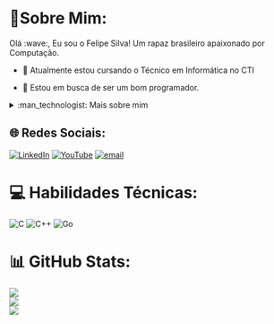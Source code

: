 <!--título-->
# :dizzy:Sobre Mim:

<!-- Presentation -->
<p>
  Olá :wave:, Eu sou o Felipe Silva! Um rapaz brasileiro apaixonado por Computação.

  - :seedling: Atualmente estou cursando o Técnico em Informática no CTI

  - :telescope: Estou em busca de ser um bom programador.
</p>

<!-- Dropdown -->
<details>
  <summary>:man_technologist: Mais sobre mim </summary>

  - :speech_balloon: Tenho 16 anos e atualmente moro no Brasil. Entrei no mundo da computação recentemente por paixão, possuo um certificado de noção básica sobre IA e programação em blocos. Estou cada vez mais aprendendo sobre esse mundo incrível que é o da programação.

  - :zap: Sempre gostei de programção desde criança, adoro solucionar problemas díficeis, não desisto fácil e sempre tenho foco naquilo que eu faço.
</details>

<!-- Links -->
## :globe_with_meridians: Redes Sociais:
[![LinkedIn](https://img.shields.io/badge/LinkedIn-%230077B5.svg?logo=linkedin&logoColor=white)](https://linkedin.com/in/https://www.linkedin.com/in/felipe-silva-1932aa350/) [![YouTube](https://img.shields.io/badge/YouTube-%23FF0000.svg?logo=YouTube&logoColor=white)](https:/www.youtube.com/@felifeofcdev) [![email](https://img.shields.io/badge/Email-D14836?logo=gmail&logoColor=white)](mailto:felipesilvadevti@gmail.com) 

# :computer: Habilidades Técnicas:
![C](https://img.shields.io/badge/c-%2300599C.svg?style=for-the-badge&logo=c&logoColor=white) ![C++](https://img.shields.io/badge/c++-%2300599C.svg?style=for-the-badge&logo=c%2B%2B&logoColor=white) ![Go](https://img.shields.io/badge/go-%2300ADD8.svg?style=for-the-badge&logo=go&logoColor=white)


# :bar_chart: GitHub Stats:
![](https://github-readme-stats.vercel.app/api?username=OSilvaDevTI&theme=dracula&hide_border=false&include_all_commits=false&count_private=false)<br/>
![](https://nirzak-streak-stats.vercel.app/?user=OSilvaDevTI&theme=dracula&hide_border=false)<br/>
![](https://github-readme-stats.vercel.app/api/top-langs/?username=OSilvaDevTI&theme=dracula&hide_border=false&include_all_commits=false&count_private=false&layout=compact)
